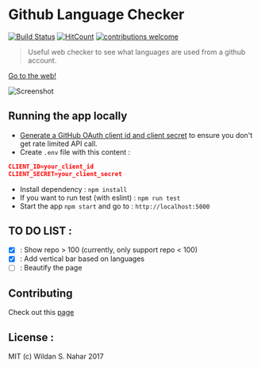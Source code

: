 # Github Language Checker

[![Build Status](https://travis-ci.org/wildan3105/github-langs.svg?branch=master)](https://travis-ci.org/wildan3105/github-langs) [![HitCount](http://hits.dwyl.com/wildan3105/github-langs.svg)](http://hits.dwyl.com/wildan3105/github-langs)   [![contributions welcome](https://img.shields.io/badge/contributions-welcome-brightgreen.svg?style=flat)](https://github.com/wildan3105/github-langs/issues)


> Useful web checker to see what languages are used from a github account.

[Go to the web!](https://githublangs.herokuapp.com)

![Screenshot](screenshot3.png)

## Running the app locally

* [Generate a GitHub OAuth client id and client secret](https://github.com/settings/applications/new) to ensure you don't get rate limited API call.
* Create `.env` file with this content :
```json
CLIENT_ID=your_client_id
CLIENT_SECRET=your_client_secret
```
* Install dependency : `npm install`
* If you want to run test (with eslint) : `npm run test`
* Start the app `npm start` and go to : `http://localhost:5000`

## TO DO LIST :
- [x] : Show repo > 100 (currently, only support repo < 100)
- [x] : Add vertical bar based on languages
- [ ] : Beautify the page

## Contributing

Check out this [page](CONTRIBUTING.md)

## License :

MIT (c) Wildan S. Nahar 2017
